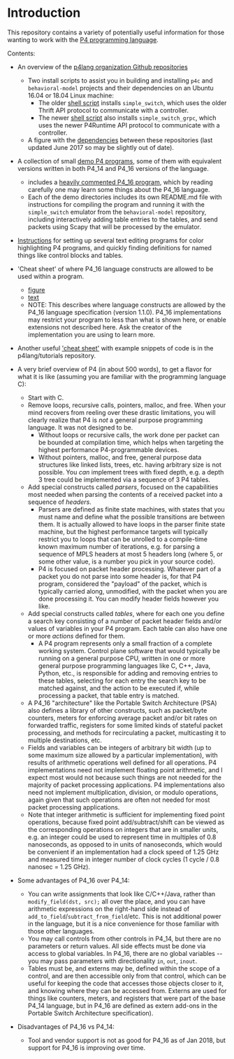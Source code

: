 # Introduction

This repository contains a variety of potentially useful information
for those wanting to work with the [P4 programming
language](http://p4.org).

Contents:

* An overview of the [p4lang organization Github
  repositories](README-p4lang-repos.md)

  * Two install scripts to assist you in building and installing `p4c`
    and `behavioral-model` projects and their dependencies on an
    Ubuntu 16.04 or 18.04 Linux machine:
    * The older [shell script](bin/install-p4dev.sh) installs
      `simple_switch`, which uses the older Thrift API protocol to
      communicate with a controller.
    * The newer [shell script](bin/install-p4dev-p4runtime.sh) also
      installs `simple_switch_grpc`, which uses the newer P4Runtime
      API protocol to communicate with a controller.
  * A figure with the [dependencies](dependencies.pdf) between these
    repositories (last updated June 2017 so may be slightly out of
    date).

* A collection of small [demo P4 programs](README-demos.md), some of
  them with equivalent versions written in both P4_14 and P4_16
  versions of the language.
  * includes a [heavily commented P4_16
    program](demo1/demo1-heavily-commented.p4_16.p4), which by reading
    carefully one may learn some things about the P4_16 language.
  * Each of the demo directories includes its own README.md file with
    instructions for compiling the program and running it with the
    `simple_switch` emulator from the `behavioral-model` repository,
    including interactively adding table entries to the tables, and
    send packets using Scapy that will be processed by the emulator.

* [Instructions](README-editor-support.md) for setting up several text
  editing programs for color highlighting P4 programs, and quickly
  finding definitions for named things like control blocks and tables.

* 'Cheat sheet' of where P4_16 language constructs are allowed to be
  used within a program.
  * [figure](p4-16-allowed-constructs.pdf)
  * [text](p4-16-allowed-constructs.txt)
  * NOTE: This describes where language constructs are allowed by the
    P4_16 language specification (version 1.1.0).  P4_16
    implementations may restrict your program to less than what is
    shown here, or enable extensions not described here.  Ask the
    creator of the implementation you are using to learn more.

* Another useful ['cheat sheet'](https://github.com/p4lang/tutorials/blob/master/p4-cheat-sheet.pdf)
  with example snippets of code is in the p4lang/tutorials repository.

* A very brief overview of P4 (in about 500 words), to get a flavor
  for what it is like (assuming you are familiar with the programming
  language C):
  * Start with C.
  * Remove loops, recursive calls, pointers, malloc, and free.  When
    your mind recovers from reeling over these drastic limitations,
    you will clearly realize that P4 is _not_ a general purpose
    programming language.  It was not designed to be.
    * Without loops or recursive calls, the work done per packet can
      be bounded at compilation time, which helps when targeting the
      highest performance P4-programmable devices.
    * Without pointers, malloc, and free, general purpose data
      structures like linked lists, trees, etc. having arbitrary size
      is not possible.  You _can_ implement trees with fixed depth,
      e.g. a depth 3 tree could be implemented via a sequence of 3 P4
      tables.
  * Add special constructs called _parsers_, focused on the capabilities
    most needed when parsing the contents of a received packet into a
    sequence of _headers_.
    * Parsers are defined as finite state machines, with states that
      you must name and define what the possible transitions are
      between them.  It is actually allowed to have loops in the
      parser finite state machine, but the highest performance targets
      will typically restrict you to loops that can be unrolled to a
      compile-time known maximum number of iterations, e.g. for
      parsing a sequence of MPLS headers at most 5 headers long (where
      5, or some other value, is a number you pick in your source
      code).
    * P4 is focused on packet header processing.  Whatever part of a
      packet you do not parse into some header is, for that P4
      program, considered the "payload" of the packet, which is
      typically carried along, unmodified, with the packet when you
      are done processing it.  You can modify header fields however
      you like.
  * Add special constructs called _tables_, where for each one you
    define a search key consisting of a number of packet header fields
    and/or values of variables in your P4 program.  Each table can
    also have one or more _actions_ defined for them.
    * A P4 program represents only a small fraction of a complete
      working system.  Control plane software that would typically be
      running on a general purpose CPU, written in one or more general
      purpose programming languages like C, C++, Java, Python, etc.,
      is responsible for adding and removing entries to these tables,
      selecting for each entry the search key to be matched against,
      and the action to be executed if, while processing a packet,
      that table entry is matched.
  * A P4_16 "architecture" like the Portable Switch Architecture (PSA)
    also defines a library of other constructs, such as packet/byte
    counters, meters for enforcing average packet and/or bit rates on
    forwarded traffic, registers for some limited kinds of stateful
    packet processing, and methods for recirculating a packet,
    multicasting it to multiple destinations, etc.
  * Fields and variables can be integers of arbitrary bit width (up to
    some maximum size allowed by a particular implementation), with
    results of arithmetic operations well defined for all operations.
    P4 implementations need not implement floating point arithmetic,
    and I expect most would not because such things are not needed for
    the majority of packet processing applications.  P4
    implementations also need not implement multiplication, division,
    or modulo operations, again given that such operations are often
    not needed for most packet processing applications.
  * Note that integer arithmetic is sufficient for implementing fixed
    point operations, because fixed point add/subtract/shift can be
    viewed as the corresponding operations on integers that are in
    smaller units, e.g. an integer could be used to represent time in
    multiples of 0.8 nanoseconds, as opposed to in units of
    nanoseconds, which would be convenient if an implementation had a
    clock speed of 1.25 GHz and measured time in integer number of
    clock cycles (1 cycle / 0.8 nanosec = 1.25 GHz).

* Some advantages of P4_16 over P4_14:
  * You can write assignments that look like C/C++/Java, rather than
    `modify_field(dst, src);` all over the place, and you can have
    arithmetic expressions on the right-hand side instead of
    `add_to_field`/`subtract_from_field`/etc.  This is not additional
    power in the language, but it is a nice convenience for those
    familiar with those other languages.
  * You may call controls from other controls in P4_14, but there are
    no parameters or return values.  All side effects must be done via
    access to global variables.  In P4_16, there are no global
    variables -- you may pass parameters with directionality `in`,
    `out`, `inout`.
  * Tables must be, and externs may be, defined within the scope of a
    control, and are then accessible only from that control, which can
    be useful for keeping the code that accesses those objects closer
    to it, and knowing where they can be accessed from.  Externs are
    used for things like counters, meters, and registers that were
    part of the base P4_14 language, but in P4_16 are defined as
    extern add-ons in the Portable Switch Architecture specification).
* Disadvantages of P4_16 vs P4_14:
  * Tool and vendor support is not as good for P4_16 as of Jan 2018,
    but support for P4_16 is improving over time.
